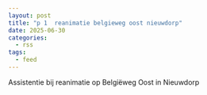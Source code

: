 ```yaml
---
layout: post
title: "p 1  reanimatie belgieweg oost nieuwdorp"
date: 2025-06-30
categories: 
  - rss
tags: 
  - feed
---
```


Assistentie bij reanimatie op Belgiëweg Oost in Nieuwdorp

